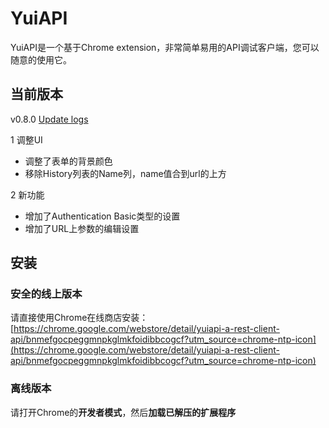 # YuiAPI
YuiAPI是一个基于Chrome extension，非常简单易用的API调试客户端，您可以随意的使用它。

## 当前版本
v0.8.0 [Update logs](https://www.yuiapi.com)

1 调整UI
- 调整了表单的背景颜色
- 移除History列表的Name列，name值合到url的上方

2 新功能
- 增加了Authentication Basic类型的设置
- 增加了URL上参数的编辑设置

## 安装
### 安全的线上版本
请直接使用Chrome在线商店安装：[https://chrome.google.com/webstore/detail/yuiapi-a-rest-client-api/bnmefgocpeggmnpkglmkfoidibbcogcf?utm_source=chrome-ntp-icon](https://chrome.google.com/webstore/detail/yuiapi-a-rest-client-api/bnmefgocpeggmnpkglmkfoidibbcogcf?utm_source=chrome-ntp-icon)

### 离线版本
请打开Chrome的**开发者模式**，然后**加载已解压的扩展程序**
